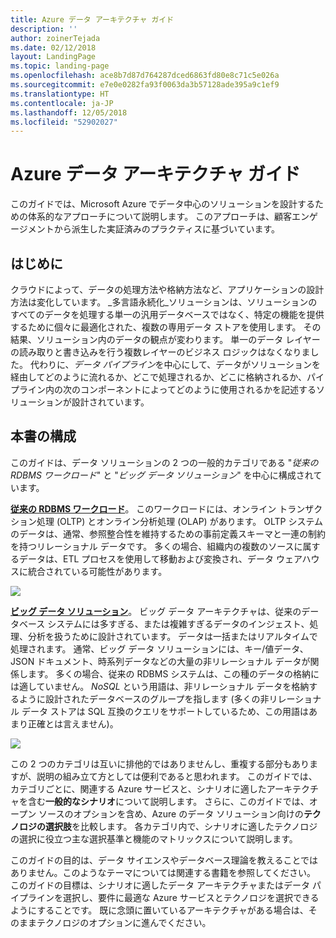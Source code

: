 ```yaml
---
title: Azure データ アーキテクチャ ガイド
description: ''
author: zoinerTejada
ms.date: 02/12/2018
layout: LandingPage
ms.topic: landing-page
ms.openlocfilehash: ace8b7d87d764287dced6863fd80e8c71c5e026a
ms.sourcegitcommit: e7e0e0282fa93f0063da3b57128ade395a9c1ef9
ms.translationtype: HT
ms.contentlocale: ja-JP
ms.lasthandoff: 12/05/2018
ms.locfileid: "52902027"
---
```

# <a name="azure-data-architecture-guide"></a>Azure データ アーキテクチャ ガイド

このガイドでは、Microsoft Azure でデータ中心のソリューションを設計するための体系的なアプローチについて説明します。 このアプローチは、顧客エンゲージメントから派生した実証済みのプラクティスに基づいています。

## <a name="introduction"></a>はじめに

クラウドによって、データの処理方法や格納方法など、アプリケーションの設計方法は変化しています。 _多言語永続化_ソリューションは、ソリューションのすべてのデータを処理する単一の汎用データベースではなく、特定の機能を提供するために個々に最適化された、複数の専用データ ストアを使用します。 その結果、ソリューション内のデータの観点が変わります。 単一のデータ レイヤーの読み取りと書き込みを行う複数レイヤーのビジネス ロジックはなくなりました。 代わりに、*データ パイプライン*を中心にして、データがソリューションを経由してどのように流れるか、どこで処理されるか、どこに格納されるか、パイプライン内の次のコンポーネントによってどのように使用されるかを記述するソリューションが設計されています。 

## <a name="how-this-guide-is-structured"></a>本書の構成

このガイドは、データ ソリューションの 2 つの一般的カテゴリである "*従来の RDBMS ワークロード*" と "*ビッグ データ ソリューション*" を中心に構成されています。 

**[従来の RDBMS ワークロード](./relational-data/index.md)**。 このワークロードには、オンライン トランザクション処理 (OLTP) とオンライン分析処理 (OLAP) があります。 OLTP システムのデータは、通常、参照整合性を維持するための事前定義スキーマと一連の制約を持つリレーショナル データです。 多くの場合、組織内の複数のソースに属するデータは、ETL プロセスを使用して移動および変換され、データ ウェアハウスに統合されている可能性があります。

![](./images/guide-rdbms.svg)

**[ビッグ データ ソリューション](./big-data/index.md)**。 ビッグ データ アーキテクチャは、従来のデータベース システムには多すぎる、または複雑すぎるデータのインジェスト、処理、分析を扱うために設計されています。 データは一括またはリアルタイムで処理されます。 通常、ビッグ データ ソリューションには、キー/値データ、JSON ドキュメント、時系列データなどの大量の非リレーショナル データが関係します。 多くの場合、従来の RDBMS システムは、この種のデータの格納には適していません。 *NoSQL* という用語は、非リレーショナル データを格納するように設計されたデータベースのグループを指します  (多くの非リレーショナル データ ストアは SQL 互換のクエリをサポートしているため、この用語はあまり正確とは言えません)。

![](./images/guide-big-data.svg)

この 2 つのカテゴリは互いに排他的ではありませんし、重複する部分もありますが、説明の組み立て方としては便利であると思われます。 このガイドでは、カテゴリごとに、関連する Azure サービスと、シナリオに適したアーキテクチャを含む**一般的なシナリオ**について説明します。 さらに、このガイドでは、オープン ソースのオプションを含め、Azure のデータ ソリューション向けの**テクノロジの選択肢**を比較します。 各カテゴリ内で、シナリオに適したテクノロジの選択に役立つ主な選択基準と機能のマトリックスについて説明します。 

このガイドの目的は、データ サイエンスやデータベース理論を教えることではありません。このようなテーマについては関連する書籍を参照してください。 このガイドの目標は、シナリオに適したデータ アーキテクチャまたはデータ パイプラインを選択し、要件に最適な Azure サービスとテクノロジを選択できるようにすることです。 既に念頭に置いているアーキテクチャがある場合は、そのままテクノロジのオプションに進んでください。
